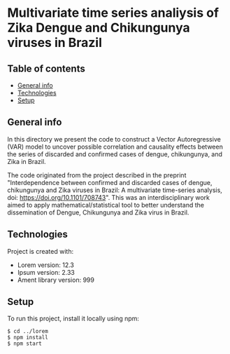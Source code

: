 # Multivariate time series analiysis of Zika Dengue and Chikungunya viruses in Brazil

## Table of contents
* [General info](#general-info)
* [Technologies](#technologies)
* [Setup](#setup)

## General info
In this directory we present the code to construct a Vector Autoregressive (VAR) model to uncover possible correlation and  causality effects between the series of discarded and confirmed cases of dengue, chikungunya, and Zika in Brazil.

The code originated from the project described in the preprint "Interdependence between confirmed and discarded cases of
dengue, chikungunya and Zika viruses in Brazil: A multivariate time-series analysis, doi: https://doi.org/10.1101/708743". This was an interdisciplinary work aimed to apply mathematical/statistical tool to better understand the dissemination of Dengue, Chikungunya and Zika virus in Brazil. 

## Technologies
Project is created with:
* Lorem version: 12.3
* Ipsum version: 2.33
* Ament library version: 999
	
## Setup
To run this project, install it locally using npm:

```
$ cd ../lorem
$ npm install
$ npm start
```

